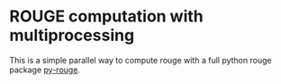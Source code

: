 # ROUGE computation with multiprocessing
This is a simple parallel way to compute rouge with a full python rouge package [py-rouge](https://github.com/Diego999/py-rouge).

